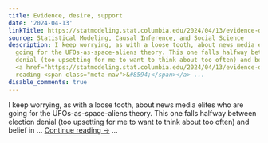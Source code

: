 ```yaml
---
title: Evidence, desire, support
date: '2024-04-13'
linkTitle: https://statmodeling.stat.columbia.edu/2024/04/13/evidence-desire-support/
source: Statistical Modeling, Causal Inference, and Social Science
description: I keep worrying, as with a loose tooth, about news media elites who are
  going for the UFOs-as-space-aliens theory. This one falls halfway between election
  denial (too upsetting for me to want to think about too often) and belief in &#8230;
  <a href="https://statmodeling.stat.columbia.edu/2024/04/13/evidence-desire-support/">Continue
  reading <span class="meta-nav">&#8594;</span></a> ...
disable_comments: true
---
```

I keep worrying, as with a loose tooth, about news media elites who are going for the UFOs-as-space-aliens theory. This one falls halfway between election denial (too upsetting for me to want to think about too often) and belief in &#8230; <a href="https://statmodeling.stat.columbia.edu/2024/04/13/evidence-desire-support/">Continue reading <span class="meta-nav">&#8594;</span></a> ...